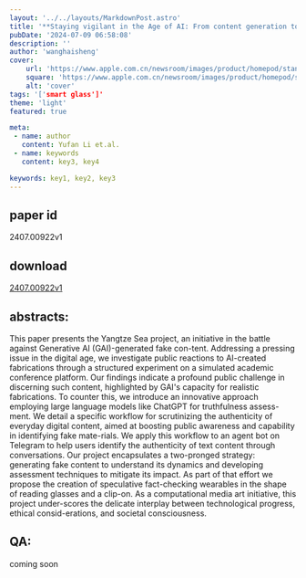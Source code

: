 ```yaml
---
layout: '../../layouts/MarkdownPost.astro'
title: '**Staying vigilant in the Age of AI: From content generation to content authentication**'
pubDate: '2024-07-09 06:58:08'
description: ''
author: 'wanghaisheng'
cover:
    url: 'https://www.apple.com.cn/newsroom/images/product/homepod/standard/Apple-HomePod-hero-230118_big.jpg.large_2x.jpg'
    square: 'https://www.apple.com.cn/newsroom/images/product/homepod/standard/Apple-HomePod-hero-230118_big.jpg.large_2x.jpg'
    alt: 'cover'
tags: '['smart glass']' 
theme: 'light'
featured: true

meta:
 - name: author
   content: Yufan Li et.al.
 - name: keywords
   content: key3, key4

keywords: key1, key2, key3
---
```


## paper id
2407.00922v1
## download
[2407.00922v1](http://arxiv.org/abs/2407.00922v1)
## abstracts:
This paper presents the Yangtze Sea project, an initiative in the battle against Generative AI (GAI)-generated fake con-tent. Addressing a pressing issue in the digital age, we investigate public reactions to AI-created fabrications through a structured experiment on a simulated academic conference platform. Our findings indicate a profound public challenge in discerning such content, highlighted by GAI's capacity for realistic fabrications. To counter this, we introduce an innovative approach employing large language models like ChatGPT for truthfulness assess-ment. We detail a specific workflow for scrutinizing the authenticity of everyday digital content, aimed at boosting public awareness and capability in identifying fake mate-rials. We apply this workflow to an agent bot on Telegram to help users identify the authenticity of text content through conversations. Our project encapsulates a two-pronged strategy: generating fake content to understand its dynamics and developing assessment techniques to mitigate its impact. As part of that effort we propose the creation of speculative fact-checking wearables in the shape of reading glasses and a clip-on. As a computational media art initiative, this project under-scores the delicate interplay between technological progress, ethical consid-erations, and societal consciousness.
## QA:
coming soon
